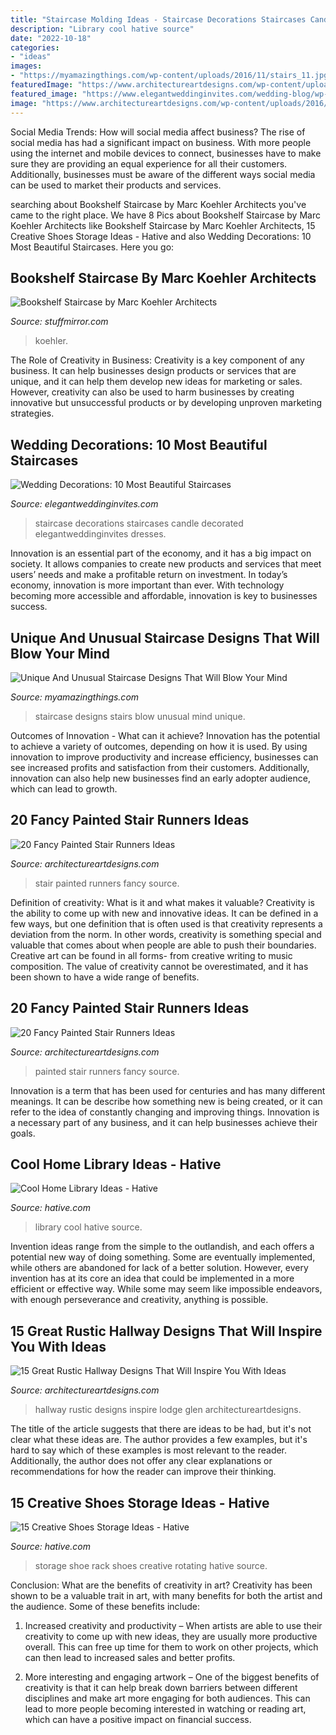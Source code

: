 ```yaml
---
title: "Staircase Molding Ideas - Staircase Decorations Staircases Candle Decorated Elegantweddinginvites Dresses"
description: "Library cool hative source"
date: "2022-10-18"
categories:
- "ideas"
images:
- "https://myamazingthings.com/wp-content/uploads/2016/11/stairs_11.jpg"
featuredImage: "https://www.architectureartdesigns.com/wp-content/uploads/2013/09/2021.jpg"
featured_image: "https://www.elegantweddinginvites.com/wedding-blog/wp-content/uploads/2015/06/candle-decorated-lights-up-wedding-staircase-ideas.jpg"
image: "https://www.architectureartdesigns.com/wp-content/uploads/2016/09/15-Great-Rustic-Hallway-Designs-That-Will-Inspire-You-With-Ideas-10.jpg"
---
```



Social Media Trends: How will social media affect business?
The rise of social media has had a significant impact on business. With more people using the internet and mobile devices to connect, businesses have to make sure they are providing an equal experience for all their customers. Additionally, businesses must be aware of the different ways social media can be used to market their products and services.

	

		
searching about Bookshelf Staircase by Marc Koehler Architects you've came to the right place. We have 8 Pics about Bookshelf Staircase by Marc Koehler Architects like Bookshelf Staircase by Marc Koehler Architects, 15 Creative Shoes Storage Ideas - Hative and also Wedding Decorations: 10 Most Beautiful Staircases. Here you go:
		
    
## Bookshelf Staircase By Marc Koehler Architects

<img loading=lazy src="http://www.stuffmirror.com/wp-content/uploads/2015/06/Staircase-Bookshelf-MarcKoehler-2.jpg" onerror="this.onerror=null;this.src='https://tse2.mm.bing.net/th?id=OIP.K3UrSvPu5VEkBu0as6hZkQHaLG&amp;pid=15.1';" alt="Bookshelf Staircase by Marc Koehler Architects">

_Source: stuffmirror.com_

>koehler. 

	

The Role of Creativity in Business:
Creativity is a key component of any business. It can help businesses design products or services that are unique, and it can help them develop new ideas for marketing or sales. However, creativity can also be used to harm businesses by creating innovative but unsuccessful products or by developing unproven marketing strategies.

    
## Wedding Decorations: 10 Most Beautiful Staircases

<img loading=lazy src="https://www.elegantweddinginvites.com/wedding-blog/wp-content/uploads/2015/06/candle-decorated-lights-up-wedding-staircase-ideas.jpg" onerror="this.onerror=null;this.src='https://tse1.mm.bing.net/th?id=OIP.GL0Km7juo-Du-O0YOd4AWwHaLH&amp;pid=15.1';" alt="Wedding Decorations: 10 Most Beautiful Staircases">

_Source: elegantweddinginvites.com_

>staircase decorations staircases candle decorated elegantweddinginvites dresses. 

	

Innovation is an essential part of the economy, and it has a big impact on society. It allows companies to create new products and services that meet users’ needs and make a profitable return on investment. In today’s economy, innovation is more important than ever. With technology becoming more accessible and affordable, innovation is key to businesses success.

    
## Unique And Unusual Staircase Designs That Will Blow Your Mind

<img loading=lazy src="https://myamazingthings.com/wp-content/uploads/2016/11/stairs_11.jpg" onerror="this.onerror=null;this.src='https://tse1.mm.bing.net/th?id=OIP.L1O4-3CzzdInODkJqrXGqAHaLH&amp;pid=15.1';" alt="Unique And Unusual Staircase Designs That Will Blow Your Mind">

_Source: myamazingthings.com_

>staircase designs stairs blow unusual mind unique. 

	

Outcomes of Innovation - What can it achieve?
Innovation has the potential to achieve a variety of outcomes, depending on how it is used. By using innovation to improve productivity and increase efficiency, businesses can see increased profits and satisfaction from their customers. Additionally, innovation can also help new businesses find an early adopter audience, which can lead to growth.

    
## 20 Fancy Painted Stair Runners Ideas

<img loading=lazy src="https://www.architectureartdesigns.com/wp-content/uploads/2013/09/2021.jpg" onerror="this.onerror=null;this.src='https://tse4.mm.bing.net/th?id=OIP.GyCnS132BUH9zCzArIWRzAHaJ4&amp;pid=15.1';" alt="20 Fancy Painted Stair Runners Ideas">

_Source: architectureartdesigns.com_

>stair painted runners fancy source. 

	

Definition of creativity: What is it and what makes it valuable?
Creativity is the ability to come up with new and innovative ideas. It can be defined in a few ways, but one definition that is often used is that creativity represents a deviation from the norm. In other words, creativity is something special and valuable that comes about when people are able to push their boundaries. Creative art can be found in all forms- from creative writing to music composition. The value of creativity cannot be overestimated, and it has been shown to have a wide range of benefits.

    
## 20 Fancy Painted Stair Runners Ideas

<img loading=lazy src="https://www.architectureartdesigns.com/wp-content/uploads/2013/09/1822-630x945.jpg" onerror="this.onerror=null;this.src='https://tse1.mm.bing.net/th?id=OIP.sFNlK2ooxy0xq5uuM2PcpAHaLH&amp;pid=15.1';" alt="20 Fancy Painted Stair Runners Ideas">

_Source: architectureartdesigns.com_

>painted stair runners fancy source. 

	

Innovation is a term that has been used for centuries and has many different meanings. It can be describe how something new is being created, or it can refer to the idea of constantly changing and improving things. Innovation is a necessary part of any business, and it can help businesses achieve their goals.

    
## Cool Home Library Ideas - Hative

<img loading=lazy src="https://hative.com/wp-content/uploads/2014/12/home-library-ideas/8-cool-home-library-ideas.jpg" onerror="this.onerror=null;this.src='https://tse2.mm.bing.net/th?id=OIP.tLgMc8a0nQNaDXq72mUrdQHaJ8&amp;pid=15.1';" alt="Cool Home Library Ideas - Hative">

_Source: hative.com_

>library cool hative source. 

	

Invention ideas range from the simple to the outlandish, and each offers a potential new way of doing something. Some are eventually implemented, while others are abandoned for lack of a better solution. However, every invention has at its core an idea that could be implemented in a more efficient or effective way. While some may seem like impossible endeavors, with enough perseverance and creativity, anything is possible.

    
## 15 Great Rustic Hallway Designs That Will Inspire You With Ideas

<img loading=lazy src="https://www.architectureartdesigns.com/wp-content/uploads/2016/09/15-Great-Rustic-Hallway-Designs-That-Will-Inspire-You-With-Ideas-10.jpg" onerror="this.onerror=null;this.src='https://tse3.mm.bing.net/th?id=OIP.CoI7o1tb3uw3d8G0lEbkCwHaKZ&amp;pid=15.1';" alt="15 Great Rustic Hallway Designs That Will Inspire You With Ideas">

_Source: architectureartdesigns.com_

>hallway rustic designs inspire lodge glen architectureartdesigns. 

	

The title of the article suggests that there are ideas to be had, but it's not clear what these ideas are. The author provides a few examples, but it's hard to say which of these examples is most relevant to the reader. Additionally, the author does not offer any clear explanations or recommendations for how the reader can improve their thinking.

    
## 15 Creative Shoes Storage Ideas - Hative

<img loading=lazy src="https://hative.com/wp-content/uploads/2014/11/shoes-storage-ideas/11-rotating-shoe-rack.jpg" onerror="this.onerror=null;this.src='https://tse3.mm.bing.net/th?id=OIP.YkMkxUpJK5RKBZ2a3OEgBwHaMZ&amp;pid=15.1';" alt="15 Creative Shoes Storage Ideas - Hative">

_Source: hative.com_

>storage shoe rack shoes creative rotating hative source. 

	

Conclusion: What are the benefits of creativity in art?
Creativity has been shown to be a valuable trait in art, with many benefits for both the artist and the audience. Some of these benefits include:
1. Increased creativity and productivity – When artists are able to use their creativity to come up with new ideas, they are usually more productive overall. This can free up time for them to work on other projects, which can then lead to increased sales and better profits.

2. More interesting and engaging artwork – One of the biggest benefits of creativity is that it can help break down barriers between different disciplines and make art more engaging for both audiences. This can lead to more people becoming interested in watching or reading art, which can have a positive impact on financial success.


